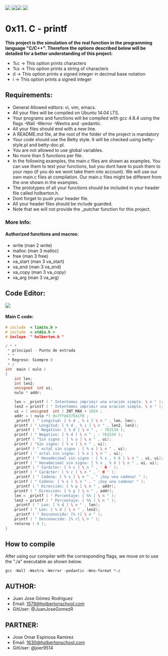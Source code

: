 ![](https://image.flaticon.com/icons/png/128/29/29302.png) ![](https://image.flaticon.com/icons/png/128/23/23930.png)![](https://image.flaticon.com/icons/png/128/107/107788.png) ![](https://image.flaticon.com/icons/png/128/65/65881.png)

# 0x11. C - printf

__This project is the simulation of the real function in the programming language "C/C++". Therefore the options described below will be detailed for a better understanding of this project:__
- %c -> This option prints characters
- %s -> This option prints a string of characters 
- d -> This option prints a signed integer in decimal base notation
- i -> This option prints a signed integer

## Requirements:

- General Allowed editors: vi, vim, emacs.
- All your files will be compiled on Ubuntu 14.04 LTS.
- Your programs and functions will be compiled with gcc 4.8.4 using the flags -Wall -Werror -Wextra and -pedantic.
- All your files should end with a new line.
- A README.md file, at the root of the folder of the project is mandatory
- Your code should use the Betty style. It will be checked using betty-style.pl and betty-doc.pl.
- You are not allowed to use global variables.
- No more than 5 functions per file.
- In the following examples, the main.c files are shown as examples. You can use them to test your functions, but you dont have to push them to your repo (if you do we wont take them into account). We will use our own main.c files at compilation. Our main.c files might be different from the one shown in the examples.
- The prototypes of all your functions should be included in your header file called holberton.h.
- Dont forget to push your header file.
- All your header files should be include guarded.
- Note that we will not provide the _putchar function for this project.

### More Info:

#### Authorized functions and macros:

- write (man 2 write)
- malloc (man 3 malloc)
- free (man 3 free)
- va_start (man 3 va_start)
- va_end (man 3 va_end)
- va_copy (man 3 va_copy)
- va_arg (man 3 va_arg)
	
## Code Editor:

![](https://ventgrey.github.io/vent-blog/images/vim.png)


#### Main C code:


```C
# include  < limits.h >
# include  < stdio.h >
# incluye  " holberton.h "

/ * *
 * principal - Punto de entrada
 * *
 * Regreso: Siempre 0
 * /
int  main ( nulo )
{
	int len;
	int len2;
	unsigned  int ui;
	nulo * addr;

	len = _printf ( " Intentemos imprimir una oración simple. \ n " );
	len2 = printf ( " Intentemos imprimir una oración simple. \ n " );
	ui = ( unsigned  int ) INT_MAX + 1024 ;
	addr = ( nulo *) 0x7ffe637541f0 ;
	_printf ( " Longitud: [ % d , % i ] \ n " , len, len);
	printf ( " Longitud: [ % d , % i ] \ n " , len2, len2);
	_printf ( " Negativo: [ % d ] \ n " , - 762534 );
	printf ( " Negativo: [ % d ] \ n " , - 762534 );
	_printf ( "Sin signo : [ % u ] \ n " , ui);
	printf ( "Sin signo: [ % u ] \ n " , ui);
	_printf ( " octal sin signo : [ % o ] \ n " , ui);
	printf ( " octal sin signo: [ % o ] \ n " , ui);
	_printf ( " Hexadecimal sin signo : [ % x , % X ] \ n " , ui, ui);
	printf ( " Hexadecimal sin signo: [ % x , % X ] \ n " , ui, ui);
	_printf ( " Carácter: [ % c ] \ n " , ' H ' );
	printf ( " Carácter: [ % c ] \ n " , ' H ' );
	_printf ( " Cadena: [ % s ] \ n " , " ¡Soy una cadena! " );
	printf ( " Cadena: [ % s ] \ n " , " ¡Soy una cadena! " );
	_printf ( " Dirección: [ % p ] \ n " , addr);
	printf ( " Dirección: [ % p ] \ n " , addr);
	len = _printf ( " Porcentaje: [ %% ] \ n " );
	len2 = printf ( " Porcentaje: [ %% ] \ n " );
	_printf ( " Len: [ % d ] \ n " , len);
	printf ( " Len: [ % d ] \ n " , len2);
	_printf ( " Desconocido: [% r] \ n " );
	printf ( " Desconocido: [% r] \ n " );
	retorno ( 0 );
}
```
## How to compile
After using our compiler with the corresponding flags, we move on to use the "./a" executable as shown below.
```shell
gcc -Wall -Wextra -Werror -pedantic -Wno-format *.c
```
## AUTHOR:

- Juan Jose Gómez Rodríguez 
- Email: 1579@holbertonschool.com
- GitUser: @JuanJoseGomezR

## PARTNER:

- Jose Omar Espinosa Ramirez 
- Email: 1630@holbertonschool.com
- GitUser: @joer9514


